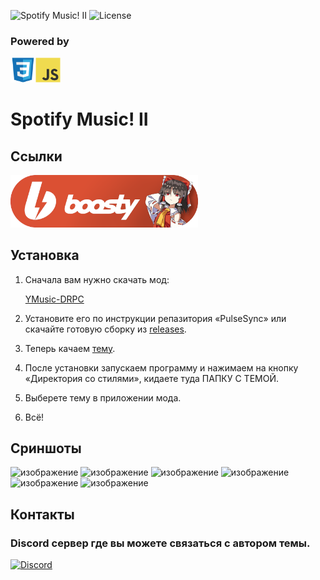 ![Spotify Music! II](https://github.com/user-attachments/assets/97e71e36-0230-4980-800c-92a2f304f549)
![License](https://img.shields.io/github/license/Diramix/Spotify-Music.svg?style=for-the-badge)

### Powered by
<a href="https://developer.mozilla.org/en-US/docs/Web/CSS"><img src="https://raw.githubusercontent.com/devicons/devicon/master/icons/css3/css3-original.svg" height="40px" width="40px" /></a><a href="https://developer.mozilla.org/en-US/docs/Web/JavaScript"><img src="https://raw.githubusercontent.com/devicons/devicon/master/icons/javascript/javascript-original.svg" height="40px" width="40px" /></a>
    
# Spotify Music! II

## Ссылки
<a href="https://boosty.to/diramix">
    <img width="300" alt="ᓚᘏᗢ котик ждёт твоей монетки" src="https://github.com/Diramix/Spotify-Music/blob/SM-2/doc/boosty_button.png?raw=true">
</a>

## Установка
1. Сначала вам нужно скачать мод:
   
    [YMusic-DRPC](https://github.com/PulseSync-Official/YMusic-DRPC)
2. Установите его по инструкции репазитория «PulseSync» или скачайте готовую сборку из [releases](https://github.com/PulseSync-LLC/YMusic-DRPC/releases).
3. Теперь качаем [тему](https://github.com/Diramix/Spotify-Music/releases).
4. После установки запускаем программу и нажимаем на кнопку «Директория со стилями», кидаете туда ПАПКУ С ТЕМОЙ.
5. Выберете тему в приложении мода.
6. Всё!

## Сриншоты
![изображение](https://github.com/user-attachments/assets/5afe54d2-c997-4274-b851-7c82bd174513)
![изображение](https://github.com/user-attachments/assets/72bffd09-e179-434d-b28a-1ad16fdd3931)
![изображение](https://github.com/user-attachments/assets/06cb2ab2-b087-4e06-a8a8-c197b32bb5a3)
![изображение](https://github.com/user-attachments/assets/04346e58-2129-4682-bca0-0846410528df)
![изображение](https://github.com/user-attachments/assets/5f9f45f3-1f47-4300-8df1-b395138f5bc8)
![изображение](https://github.com/user-attachments/assets/767472fd-c1f3-41b5-8764-26f178cbd322)

## Контакты
### Discord сервер где вы можете связаться с автором темы.
[![Discord](https://img.shields.io/badge/Discord-%237289DA.svg?logo=discord&logoColor=white)](https://discord.gg/ky6bcdy7KA)
